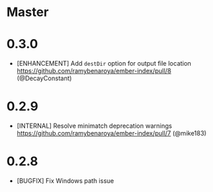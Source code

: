 # Master

# 0.3.0
- [ENHANCEMENT] Add `destDir` option for output file location https://github.com/ramybenaroya/ember-index/pull/8 (@DecayConstant)

# 0.2.9
- [INTERNAL] Resolve minimatch deprecation warnings https://github.com/ramybenaroya/ember-index/pull/7 (@mike183)

# 0.2.8
- [BUGFIX] Fix Windows path issue